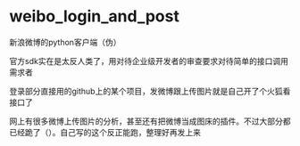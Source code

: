 # weibo_login_and_post

新浪微博的python客户端（伪）

官方sdk实在是太反人类了，用对待企业级开发者的审查要求对待简单的接口调用需求者

登录部分直接用的github上的某个项目，发微博跟上传图片就是自己开了个火狐看接口了

网上有很多微博上传图片的分析，甚至还有把微博当成图床的插件。不过大部分都已经跪了（）。自己写的这个反正能跑，整理好再发上来

